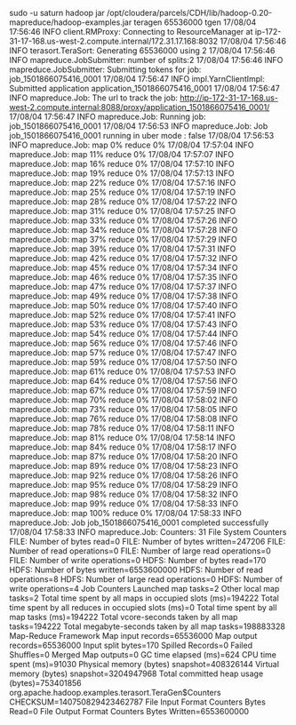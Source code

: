 sudo -u saturn hadoop jar /opt/cloudera/parcels/CDH/lib/hadoop-0.20-mapreduce/hadoop-examples.jar teragen 65536000 tgen
17/08/04 17:56:46 INFO client.RMProxy: Connecting to ResourceManager at ip-172-31-17-168.us-west-2.compute.internal/172.31.17.168:8032
17/08/04 17:56:46 INFO terasort.TeraSort: Generating 65536000 using 2
17/08/04 17:56:46 INFO mapreduce.JobSubmitter: number of splits:2
17/08/04 17:56:46 INFO mapreduce.JobSubmitter: Submitting tokens for job: job_1501866075416_0001
17/08/04 17:56:47 INFO impl.YarnClientImpl: Submitted application application_1501866075416_0001
17/08/04 17:56:47 INFO mapreduce.Job: The url to track the job: http://ip-172-31-17-168.us-west-2.compute.internal:8088/proxy/application_1501866075416_0001/
17/08/04 17:56:47 INFO mapreduce.Job: Running job: job_1501866075416_0001
17/08/04 17:56:53 INFO mapreduce.Job: Job job_1501866075416_0001 running in uber mode : false
17/08/04 17:56:53 INFO mapreduce.Job:  map 0% reduce 0%
17/08/04 17:57:04 INFO mapreduce.Job:  map 11% reduce 0%
17/08/04 17:57:07 INFO mapreduce.Job:  map 16% reduce 0%
17/08/04 17:57:10 INFO mapreduce.Job:  map 19% reduce 0%
17/08/04 17:57:13 INFO mapreduce.Job:  map 22% reduce 0%
17/08/04 17:57:16 INFO mapreduce.Job:  map 25% reduce 0%
17/08/04 17:57:19 INFO mapreduce.Job:  map 28% reduce 0%
17/08/04 17:57:22 INFO mapreduce.Job:  map 31% reduce 0%
17/08/04 17:57:25 INFO mapreduce.Job:  map 33% reduce 0%
17/08/04 17:57:26 INFO mapreduce.Job:  map 34% reduce 0%
17/08/04 17:57:28 INFO mapreduce.Job:  map 37% reduce 0%
17/08/04 17:57:29 INFO mapreduce.Job:  map 39% reduce 0%
17/08/04 17:57:31 INFO mapreduce.Job:  map 42% reduce 0%
17/08/04 17:57:32 INFO mapreduce.Job:  map 45% reduce 0%
17/08/04 17:57:34 INFO mapreduce.Job:  map 46% reduce 0%
17/08/04 17:57:35 INFO mapreduce.Job:  map 47% reduce 0%
17/08/04 17:57:37 INFO mapreduce.Job:  map 49% reduce 0%
17/08/04 17:57:38 INFO mapreduce.Job:  map 50% reduce 0%
17/08/04 17:57:40 INFO mapreduce.Job:  map 52% reduce 0%
17/08/04 17:57:41 INFO mapreduce.Job:  map 53% reduce 0%
17/08/04 17:57:43 INFO mapreduce.Job:  map 54% reduce 0%
17/08/04 17:57:44 INFO mapreduce.Job:  map 56% reduce 0%
17/08/04 17:57:46 INFO mapreduce.Job:  map 57% reduce 0%
17/08/04 17:57:47 INFO mapreduce.Job:  map 59% reduce 0%
17/08/04 17:57:50 INFO mapreduce.Job:  map 61% reduce 0%
17/08/04 17:57:53 INFO mapreduce.Job:  map 64% reduce 0%
17/08/04 17:57:56 INFO mapreduce.Job:  map 67% reduce 0%
17/08/04 17:57:59 INFO mapreduce.Job:  map 70% reduce 0%
17/08/04 17:58:02 INFO mapreduce.Job:  map 73% reduce 0%
17/08/04 17:58:05 INFO mapreduce.Job:  map 76% reduce 0%
17/08/04 17:58:08 INFO mapreduce.Job:  map 78% reduce 0%
17/08/04 17:58:11 INFO mapreduce.Job:  map 81% reduce 0%
17/08/04 17:58:14 INFO mapreduce.Job:  map 84% reduce 0%
17/08/04 17:58:17 INFO mapreduce.Job:  map 87% reduce 0%
17/08/04 17:58:20 INFO mapreduce.Job:  map 89% reduce 0%
17/08/04 17:58:23 INFO mapreduce.Job:  map 92% reduce 0%
17/08/04 17:58:26 INFO mapreduce.Job:  map 95% reduce 0%
17/08/04 17:58:29 INFO mapreduce.Job:  map 98% reduce 0%
17/08/04 17:58:32 INFO mapreduce.Job:  map 99% reduce 0%
17/08/04 17:58:33 INFO mapreduce.Job:  map 100% reduce 0%
17/08/04 17:58:33 INFO mapreduce.Job: Job job_1501866075416_0001 completed successfully
17/08/04 17:58:33 INFO mapreduce.Job: Counters: 31
        File System Counters
                FILE: Number of bytes read=0
                FILE: Number of bytes written=247206
                FILE: Number of read operations=0
                FILE: Number of large read operations=0
                FILE: Number of write operations=0
                HDFS: Number of bytes read=170
                HDFS: Number of bytes written=6553600000
                HDFS: Number of read operations=8
                HDFS: Number of large read operations=0
                HDFS: Number of write operations=4
        Job Counters
                Launched map tasks=2
                Other local map tasks=2
                Total time spent by all maps in occupied slots (ms)=194222
                Total time spent by all reduces in occupied slots (ms)=0
                Total time spent by all map tasks (ms)=194222
                Total vcore-seconds taken by all map tasks=194222
                Total megabyte-seconds taken by all map tasks=198883328
        Map-Reduce Framework
                Map input records=65536000
                Map output records=65536000
                Input split bytes=170
                Spilled Records=0
                Failed Shuffles=0
                Merged Map outputs=0
                GC time elapsed (ms)=624
                CPU time spent (ms)=91030
                Physical memory (bytes) snapshot=408326144
                Virtual memory (bytes) snapshot=3204947968
                Total committed heap usage (bytes)=753401856
        org.apache.hadoop.examples.terasort.TeraGen$Counters
                CHECKSUM=140750829423462787
        File Input Format Counters
                Bytes Read=0
        File Output Format Counters
                Bytes Written=6553600000
